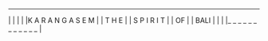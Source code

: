 _ _ _ _ _ _ _ _ _ _ _ _ _ 
|                        |
|                        |
|K A R A N G A S E M     |
|   T H E                |
|     S P I R I T        |
|       OF               |
|         BALI           |
|                        |
|_ _ _ _ _ _ _ _ _ _ _ _ |
